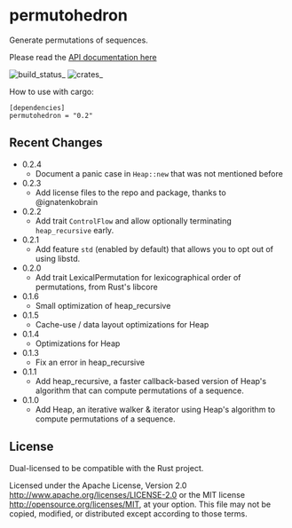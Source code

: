 # permutohedron

Generate permutations of sequences.

Please read the [API documentation here](https://docs.rs/permutohedron/)

![build_status](https://travis-ci.org/bluss/permutohedron.svg?branch=master)\_
![crates](http://meritbadge.herokuapp.com/permutohedron)\_

How to use with cargo:

    [dependencies]
    permutohedron = "0.2"

## Recent Changes

-   0.2.4
    -   Document a panic case in `Heap::new` that was not mentioned
        before
-   0.2.3
    -   Add license files to the repo and package, thanks to
        \@ignatenkobrain
-   0.2.2
    -   Add trait `ControlFlow` and allow optionally terminating
        `heap_recursive` early.
-   0.2.1
    -   Add feature `std` (enabled by default) that allows you to opt
        out of using libstd.
-   0.2.0
    -   Add trait LexicalPermutation for lexicographical order of
        permutations, from Rust\'s libcore
-   0.1.6
    -   Small optimization of heap_recursive
-   0.1.5
    -   Cache-use / data layout optimizations for Heap
-   0.1.4
    -   Optimizations for Heap
-   0.1.3
    -   Fix an error in heap_recursive
-   0.1.1
    -   Add heap_recursive, a faster callback-based version of Heap\'s
        algorithm that can compute permutations of a sequence.
-   0.1.0
    -   Add Heap, an iterative walker & iterator using Heap\'s algorithm
        to compute permutations of a sequence.

## License

Dual-licensed to be compatible with the Rust project.

Licensed under the Apache License, Version 2.0
<http://www.apache.org/licenses/LICENSE-2.0> or the MIT license
<http://opensource.org/licenses/MIT>, at your option. This file may not
be copied, modified, or distributed except according to those terms.
